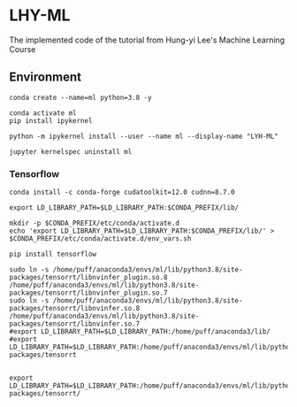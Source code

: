 # LHY-ML
The implemented code of the tutorial from Hung-yi Lee's Machine Learning Course

## Environment
```shell
conda create --name=ml python=3.8 -y 
```
```shell
conda activate ml
pip install ipykernel
```
```shell
python -m ipykernel install --user --name ml --display-name "LYH-ML"
```
```shell
jupyter kernelspec uninstall ml
```

### Tensorflow
```shell
conda install -c conda-forge cudatoolkit=12.0 cudnn=8.7.0
```
```shell
export LD_LIBRARY_PATH=$LD_LIBRARY_PATH:$CONDA_PREFIX/lib/
```
```shell
mkdir -p $CONDA_PREFIX/etc/conda/activate.d
echo 'export LD_LIBRARY_PATH=$LD_LIBRARY_PATH:$CONDA_PREFIX/lib/' > $CONDA_PREFIX/etc/conda/activate.d/env_vars.sh
```
```shell
pip install tensorflow
```
```shell
sudo ln -s /home/puff/anaconda3/envs/ml/lib/python3.8/site-packages/tensorrt/libnvinfer_plugin.so.8 /home/puff/anaconda3/envs/ml/lib/python3.8/site-packages/tensorrt/libnvinfer_plugin.so.7
sudo ln -s /home/puff/anaconda3/envs/ml/lib/python3.8/site-packages/tensorrt/libnvinfer.so.8 /home/puff/anaconda3/envs/ml/lib/python3.8/site-packages/tensorrt/libnvinfer.so.7
#export LD_LIBRARY_PATH=$LD_LIBRARY_PATH:/home/puff/anaconda3/lib/
#export LD_LIBRARY_PATH=$LD_LIBRARY_PATH:/home/puff/anaconda3/envs/ml/lib/python3.8/site-packages/tensorrt


export LD_LIBRARY_PATH=$LD_LIBRARY_PATH:/home/puff/anaconda3/envs/ml/lib/python3.8/site-packages/tensorrt/
```